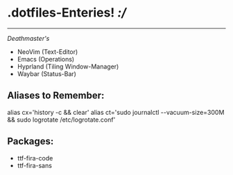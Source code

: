 # .dotfiles-Enteries! ***:/***

------------------------------------------------------------------------------------------------------------------------------------------
*Deathmaster's*

+ NeoVim (Text-Editor)
+ Emacs (Operations)
+ Hyprland (Tiling Window-Manager)
+ Waybar (Status-Bar)

## Aliases to Remember:
alias cx='history -c && clear'
alias ct='sudo journalctl --vacuum-size=300M && sudo logrotate /etc/logrotate.conf'

## Packages:
- ttf-fira-code
- ttf-fira-sans
